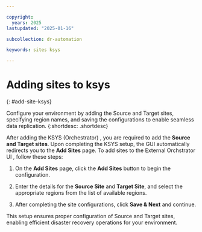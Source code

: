 ```yaml
---

copyright:
  years: 2025
lastupdated: "2025-01-16"

subcollection: dr-automation

keywords: sites ksys

---
```


# Adding sites to ksys
{: #add-site-ksys}

Configure your environment by adding the Source and Target sites, specifying region names, and saving the configurations to enable seamless data replication.
{:shortdesc: .shortdesc}

After adding the KSYS (Orchestrator) , you are required to add the **Source and Target sites**. Upon completing the KSYS setup, the GUI automatically redirects you to the **Add Sites** page. To add sites to the External Orchstrator UI , follow these steps:

1. On the **Add Sites** page, click the **Add Sites** button to begin the configuration.

2. Enter the details for the **Source Site** and **Target Site**, and select the appropriate regions from the list of available regions.

3. After completing the site configurations, click **Save & Next** and continue.

This setup ensures proper configuration of Source and Target sites, enabling efficient disaster recovery operations for your environment.
